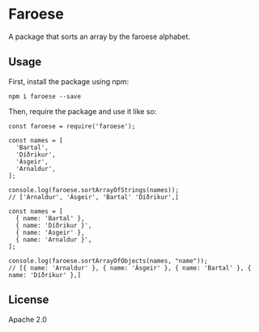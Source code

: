 # Faroese

A package that sorts an array by the faroese alphabet.

## Usage

First, install the package using npm:

    npm i faroese --save

Then, require the package and use it like so:

    const faroese = require('faroese');

    const names = [
      'Bartal',
      'Díðrikur',
      'Ásgeir',
      'Arnaldur',
    ];
    
    console.log(faroese.sortArrayOfStrings(names)); 
    // ['Arnaldur', 'Ásgeir', 'Bartal' 'Díðrikur',]
    
    const names = [
      { name: 'Bartal' },
      { name: 'Díðrikur }',
      { name: 'Ásgeir' },
      { name: 'Arnaldur }',
    ];

    console.log(faroese.sortArrayOfObjects(names, "name")); 
    // [{ name: 'Arnaldur' }, { name: 'Ásgeir' }, { name: 'Bartal' }, { name: 'Díðrikur' },]
    
## License

Apache 2.0